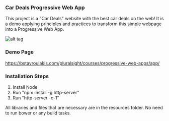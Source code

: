 ### Car Deals Progressive Web App

This project is a "Car Deals" website with the best car deals on the web! 
It is a demo applying principles and practices to transform this simple webpage into a Progressive Web App.

![alt tag](https://bstavroulakis.com/blog/wp-content/uploads/2017/06/carDeals.png)

### Demo Page

https://bstavroulakis.com/pluralsight/courses/progressive-web-apps/app/

### Installation Steps
 
1.  Install Node
2.  Run "npm install -g http-server"
4.  Run "http-server -c-1"

All libraries and files that are necessary are in the resources folder. No need to run bower or any build tasks.